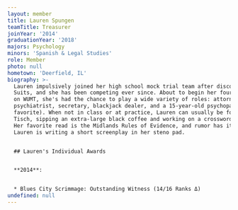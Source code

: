 ```yaml
---
layout: member
title: Lauren Spungen
teamTitle: Treasurer
joinYear: '2014'
graduationYear: '2018'
majors: Psychology
minors: 'Spanish & Legal Studies'
role: Member
photo: null
hometown: 'Deerfield, IL'
biography: >-
  Lauren impulsively joined her high school mock trial team after discovering
  Suits, and she has been competing ever since. About to begin her fourth year
  on WUMT, she's had the chance to play a wide variety of roles: attorney,
  psychiatrist, secretary, blackjack dealer, and a 15-year-old psychopath (her
  favorite). When not in class or at practice, Lauren can usually be found in
  Tisch, sipping an extra-large black coffee and working on a crossword puzzle.
  Her favorite read is the Midlands Rules of Evidence, and rumor has it that
  Lauren is writing a short screenplay in her steno pad.


  ## Lauren's Individual Awards


  **2014**:


  * Blues City Scrimmage: Outstanding Witness (14/16 Ranks Δ)
undefined: null
---
```





